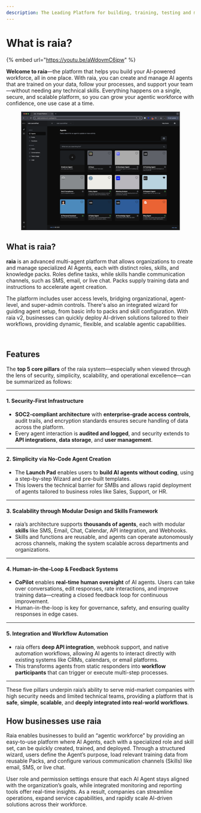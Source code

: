 ```yaml
---
description: The Leading Platform for building, training, testing and managing AI Agents
---
```


# What is raia?

{% embed url="https://youtu.be/aWdovmC6jpw" %}

**Welcome to raia**—the platform that helps you build your AI-powered workforce, all in one place. With raia, you can create and manage AI agents that are trained on your data, follow your processes, and support your team—without needing any technical skills. Everything happens on a single, secure, and scalable platform, so you can grow your agentic workforce with confidence, one use case at a time.

<figure><img src="../../.gitbook/assets/Launchpad.png" alt=""><figcaption></figcaption></figure>

## What is raia?&#x20;

**raia**  is an advanced multi-agent platform that allows organizations to create and manage specialized AI Agents, each with distinct roles, skills, and knowledge packs. Roles define tasks, while skills handle communication channels, such as SMS, email, or live chat. Packs supply training data and instructions to accelerate agent creation.&#x20;

The platform includes user access levels, bridging organizational, agent-level, and super-admin controls. There's also an integrated wizard for guiding agent setup, from basic info to packs and skill configuration. With raia v2, businesses can quickly deploy AI-driven solutions tailored to their workflows, providing dynamic, flexible, and scalable agentic capabilities.

<figure><img src="../../.gitbook/assets/Screenshot 2025-03-07 at 3.31.26 PM.png" alt=""><figcaption></figcaption></figure>

## Features

The **top 5 core pillars** of the raia system—especially when viewed through the lens of security, simplicity, scalability, and operational excellence—can be summarized as follows:

***

#### 1. **Security-First Infrastructure**

* **SOC2-compliant architecture** with **enterprise-grade access controls**, audit trails, and encryption standards ensures secure handling of data across the platform.
* Every agent interaction is **audited and logged**, and security extends to **API integrations**, **data storage**, and **user management**.

***

#### 2. **Simplicity via No-Code Agent Creation**

* The **Launch Pad** enables users to **build AI agents without coding**, using a step-by-step Wizard and pre-built templates.
* This lowers the technical barrier for SMBs and allows rapid deployment of agents tailored to business roles like Sales, Support, or HR.

***

#### 3. **Scalability through Modular Design and Skills Framework**

* raia’s architecture supports **thousands of agents**, each with modular **skills** like SMS, Email, Chat, Calendar, API integration, and Webhooks.
* Skills and functions are reusable, and agents can operate autonomously across channels, making the system scalable across departments and organizations.

***

#### 4. **Human-in-the-Loop & Feedback Systems**

* **CoPilot** enables **real-time human oversight** of AI agents. Users can take over conversations, edit responses, rate interactions, and improve training data—creating a closed feedback loop for continuous improvement.
* Human-in-the-loop is key for governance, safety, and ensuring quality responses in edge cases.

***

#### 5. **Integration and Workflow Automation**

* raia offers **deep API integration**, webhook support, and native automation workflows, allowing AI agents to interact directly with existing systems like CRMs, calendars, or email platforms.
* This transforms agents from static responders into **workflow participants** that can trigger or execute multi-step processes.

***

These five pillars underpin raia’s ability to serve mid-market companies with high security needs and limited technical teams, providing a platform that is **safe**, **simple**, **scalable**, and **deeply integrated into real-world workflows**.

## How businesses use raia

Raia enables businesses to build an “agentic workforce” by providing an easy-to-use platform where AI Agents, each with a specialized role and skill set, can be quickly created, trained, and deployed. Through a structured wizard, users define the Agent’s purpose, load relevant training data from reusable Packs, and configure various communication channels (Skills) like email, SMS, or live chat.&#x20;

User role and permission settings ensure that each AI Agent stays aligned with the organization’s goals, while integrated monitoring and reporting tools offer real-time insights. As a result, companies can streamline operations, expand service capabilities, and rapidly scale AI-driven solutions across their workforce.
